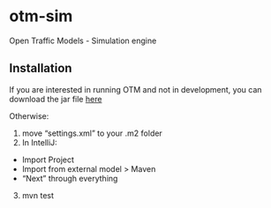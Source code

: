 # otm-sim
Open Traffic Models - Simulation engine


## Installation

If you are interested in running OTM and not in development, you can download the jar file [here](https://mymavenrepo.com/repo/XtcMAROnIu3PyiMCmbdY/otm/otm-sim/1.0-SNAPSHOT/)

Otherwise:
1. move “settings.xml” to your .m2 folder
2. In IntelliJ: 
  + Import Project
  + Import from external model > Maven
  + “Next” through everything
3. mvn test
